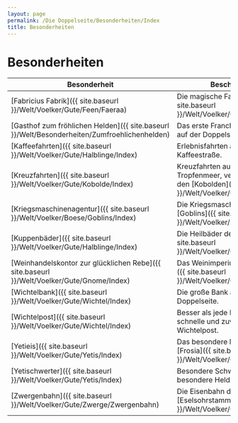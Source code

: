 ```yaml
---
layout: page
permalink: /Die Doppelseite/Besonderheiten/Index
title: Besonderheiten
---
```


# Besonderheiten

<table>
<thead>
<tr><th>Besonderheit</th><th>Beschreibung</th></tr>
</thead>
<tbody>
<tr><td>[Fabricius Fabrik]({{ site.baseurl }}/Welt/Voelker/Gute/Feen/Faeraa)</td><td>Die magische Fabrik der [Feen]({{ site.baseurl }}/Welt/Voelker/Gute/Feen).</td></tr>
<tr><td>[Gasthof zum fröhlichen Helden]({{ site.baseurl }}/Welt/Besonderheiten/Zumfroehlichenhelden)</td><td>Das erste Franchise Unternehmen auf der Doppelseite.</td></tr>
<tr><td>[Kaffeefahrten]({{ site.baseurl }}/Welt/Voelker/Gute/Halblinge/Index)</td><td>Erlebnisfahrten auf der Kaffeestraße.</td></tr>
<tr><td>[Kreuzfahrten]({{ site.baseurl }}/Welt/Voelker/Gute/Kobolde/Index)</td><td>Kreuzfahrten auf dem Tropfenmeer, veranstaltet von den [Kobolden]({{ site.baseurl }}/Welt/Voelker/Gute/Kobolde).</td></tr>
<tr><td>[Kriegsmaschinenagentur]({{ site.baseurl }}/Welt/Voelker/Boese/Goblins/Index)</td><td>Die Kriegsmaschinenagentur der [Goblins]({{ site.baseurl }}/Welt/Voelker/Boese/Goblins).</td></tr>
<tr><td>[Kuppenbäder]({{ site.baseurl }}/Welt/Voelker/Gute/Halblinge/Index)</td><td>Die Heilbäder der [Halblinge]({{ site.baseurl }}/Welt/Voelker/Gute/Halblinge).</td></tr>
<tr><td>[Weinhandelskontor zur glücklichen Rebe]({{ site.baseurl }}/Welt/Voelker/Gute/Gnome/Index)</td><td>Das Weinimperium der [Gnome]({{ site.baseurl }}/Welt/Voelker/Gute/Gnome).</td></tr>
<tr><td>[Wichtelbank]({{ site.baseurl }}/Welt/Voelker/Gute/Wichtel/Index)</td><td>Die große Bank auf der Doppelseite.</td></tr>
<tr><td>[Wichtelpost]({{ site.baseurl }}/Welt/Voelker/Gute/Wichtel/Index)</td><td>Besser als jede Brieftaube, die schnelle und zuverlässige Wichtelpost.</td></tr>
<tr><td>[Yetieis]({{ site.baseurl }}/Welt/Voelker/Gute/Yetis/Index)</td><td>Das besondere Eiserlebnis aus [Frosia]({{ site.baseurl }}/Welt/Voelker/Gute/Yetis/Frosia).</td></tr>
<tr><td>[Yetischwerter]({{ site.baseurl }}/Welt/Voelker/Gute/Yetis/Index)</td><td>Besondere Schwerter für besondere Helden.</td></tr>
<tr><td>[Zwergenbahn]({{ site.baseurl }}/Welt/Voelker/Gute/Zwerge/Zwergenbahn)</td><td>Die Eisenbahn der Zwerge des [Eselsohrstammes]({{ site.baseurl }}/Welt/Voelker/Gute/Zwerge).</td></tr>
</tbody>
</table>
